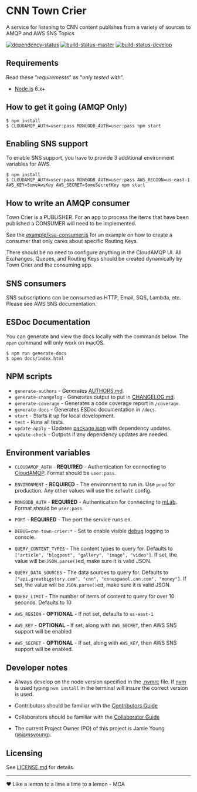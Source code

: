 # CNN Town Crier

A service for listening to CNN content publishes from a variety of sources to AMQP and AWS SNS Topics

[![dependency-status](https://gemnasium.com/cnnlabs/cnn-town-crier.svg)](https://gemnasium.com/cnnlabs/cnn-town-crier)
[![build-status-master](https://img.shields.io/travis/cnnlabs/cnn-town-crier/master.svg?style=flat-square&label=master)](https://travis-ci.org/cnnlabs/cnn-town-crier)
[![build-status-develop](https://img.shields.io/travis/cnnlabs/cnn-town-crier/master.svg?style=flat-square&label=develop)](https://travis-ci.org/cnnlabs/cnn-town-crier)



## Requirements

Read these "_requirements_" as "_only tested with_".

- [Node.js](https://nodejs.org/) 6.x+



## How to get it going (AMQP Only)

```shell
$ npm install
$ CLOUDAMQP_AUTH=user:pass MONGODB_AUTH=user:pass npm start
```

## Enabling SNS support

To enable SNS support, you have to provide 3 additional environment variables for AWS.

```shell
$ npm install
$ CLOUDAMQP_AUTH=user:pass MONGODB_AUTH=user:pass AWS_REGION=us-east-1 AWS_KEY=SomeAwsKey AWS_SECRET=SomeSecretKey npm start
```


## How to write an AMQP consumer

Town Crier is a PUBLISHER.  For an app to process the items that have been
published a CONSUMER will need to be implemented.

See the [example/ksa-consumer.js](./example/ksa-consumer.js) for an example on
how to create a consumer that only cares about specific Routing Keys.

There should be no need to configure anything in the CloudAMQP UI.  All
Exchanges, Queues, and Routing Keys should be created dynamically by Town Crier
and the consuming app.

## SNS consumers

SNS subscriptions can be consumed as HTTP, Email, SQS, Lambda, etc. Please see AWS SNS documentation.


## ESDoc Documentation

You can generate and view the docs locally with the commands below.  The `open`
command will only work on macOS.

```shell
$ npm run generate-docs
$ open docs/index.html
```



## NPM scripts

- `generate-authors` - Generates [AUTHORS.md](./AUTHORS.md).
- `generate-changelog` - Generates output to put in [CHANGELOG.md](./CHANGELOG.md).
- `generate-coverage` - Generates a code coverage report in `/coverage`.
- `generate-docs` - Generates ESDoc documentation in `/docs`.
- `start` - Starts it up for local development.
- `test` - Runs all tests.
- `update-apply` - Updates [package.json](./package.json) with dependency updates.
- `update-check` - Outputs if any dependency updates are needed.



## Environment variables

- `CLOUDAMQP_AUTH` - **REQUIRED** - Authentication for connecting to
[  CloudAMQP](https://www.cloudamqp.com).  Format should be `user:pass`.

- `ENVIRONMENT` - **REQUIRED** - The environment to run in.  Use `prod` for
  production.  Any other values will use the `default` config.

- `MONGODB_AUTH` - **REQUIRED** - Authentication for connecting to
  [mLab](https://mlab.com).  Format should be `user:pass`.

- `PORT` - **REQUIRED** - The port the service runs on.

- `DEBUG=cnn-town-crier:*` - Set to enable visible
  [debug](https://www.npmjs.com/package/debug) logging to console.

- `QUERY_CONTENT_TYPES` - The content types to query for.  Defaults to
  `["article", "blogpost", "gallery", "image", "video"]`.  If set, the value
  will be `JSON.parse()`ed, make sure it is valid JSON.

- `QUERY_DATA_SOURCES` - The data sources to query for.  Defaults to
  `["api.greatbigstory.com", "cnn", "cnnespanol.cnn.com", "money"]`. If set, the
  value will be `JSON.parse()`ed, make sure it is valid JSON.

- `QUERY_LIMIT` - The number of items of content to query for over 10 seconds.
  Defaults to 10

- `AWS_REGION` - **OPTIONAL** - If not set, defaults to `us-east-1`

- `AWS_KEY` - **OPTIONAL** - If set, along with `AWS_SECRET`, then AWS SNS support will be enabled

- `AWS_SECRET` - **OPTIONAL** - If set, along with `AWS_KEY`, then AWS SNS support will be enabled.



## Developer notes

- Always develop on the node version specified in the [.nvmrc](./.nvmrc) file.
  If [nvm](https://github.com/creationix/nvm) is used typing `nvm install`
  in the terminal will insure the correct version is used.

- Contributors should be familiar with the [Contributors Guide](https://github.com/cnnlabs/organization-docs/blob/master/CONTRIBUTING.md)

- Collaborators should be familiar with the [Collaborator Guide](https://github.com/cnnlabs/organization-docs/blob/master/COLLABORATOR_GUIDE.md)

- The current Project Owner (PO) of this project is Jamie Young
([@jamsyoung](https://github.com/jamsyoung/)).



## Licensing

See [LICENSE.md](./LICENSE.md) for details.


---
♥︎ Like a lemon to a lime a lime to a lemon - MCA
